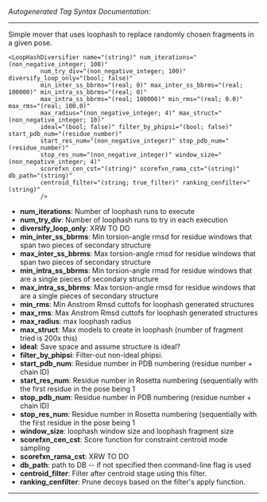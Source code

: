 _Autogenerated Tag Syntax Documentation:_

---
Simple mover that uses loophash to replace randomly chosen fragments in a given pose.

```
<LoopHashDiversifier name="(string)" num_iterations="(non_negative_integer; 100)"
         num_try_div="(non_negative_integer; 100)" diversify_loop_only="(bool; false)"
         min_inter_ss_bbrms="(real; 0)" max_inter_ss_bbrms="(real; 100000)" min_intra_ss_bbrms="(real; 0)"
         max_intra_ss_bbrms="(real; 100000)" min_rms="(real; 0.0)" max_rms="(real; 100.0)"
         max_radius="(non_negative_integer; 4)" max_struct="(non_negative_integer; 10)"
         ideal="(bool; false)" filter_by_phipsi="(bool; false)" start_pdb_num="(residue_number)"
         start_res_num="(non_negative_integer)" stop_pdb_num="(residue_number)"
         stop_res_num="(non_negative_integer)" window_size="(non_negative_integer; 4)"
         scorefxn_cen_cst="(string)" scorefxn_rama_cst="(string)" db_path="(string)"
         centroid_filter="(string; true_filter)" ranking_cenfilter="(string)"
         />
```

-   **num_iterations**: Number of loophash runs to execute
-   **num_try_div**: Number of loophash runs to try in each execution
-   **diversify_loop_only**: XRW TO DO
-   **min_inter_ss_bbrms**: Min torsion-angle rmsd for residue windows that span two pieces of secondary structure
-   **max_inter_ss_bbrms**: Max torsion-angle rmsd for residue windows that span two pieces of secondary structure
-   **min_intra_ss_bbrms**: Min torsion-angle rmsd for residue windows that are a single pieces of secondary structure
-   **max_intra_ss_bbrms**: Max torsion-angle rmsd for residue windows that are a single pieces of secondary structure
-   **min_rms**: Min Anstrom Rmsd cuttofs for loophash generated structures
-   **max_rms**: Max Anstrom Rmsd cuttofs for loophash generated structures
-   **max_radius**: max loophash radius
-   **max_struct**: Max models to create in loophash (number of fragment tried is 200x this)
-   **ideal**: Save space and assume structure is ideal?
-   **filter_by_phipsi**: Filter-out non-ideal phipsi.
-   **start_pdb_num**: Residue number in PDB numbering (residue number + chain ID)
-   **start_res_num**: Residue number in Rosetta numbering (sequentially with the first residue in the pose being 1
-   **stop_pdb_num**: Residue number in PDB numbering (residue number + chain ID)
-   **stop_res_num**: Residue number in Rosetta numbering (sequentially with the first residue in the pose being 1
-   **window_size**: loophash window size and loophash fragment size
-   **scorefxn_cen_cst**: Score function for constraint centroid mode sampling
-   **scorefxn_rama_cst**: XRW TO DO
-   **db_path**: path to DB -- if not specified then command-line flag is used
-   **centroid_filter**: Filter after centroid stage using this filter.
-   **ranking_cenfilter**: Prune decoys based on the filter's apply function.

---
